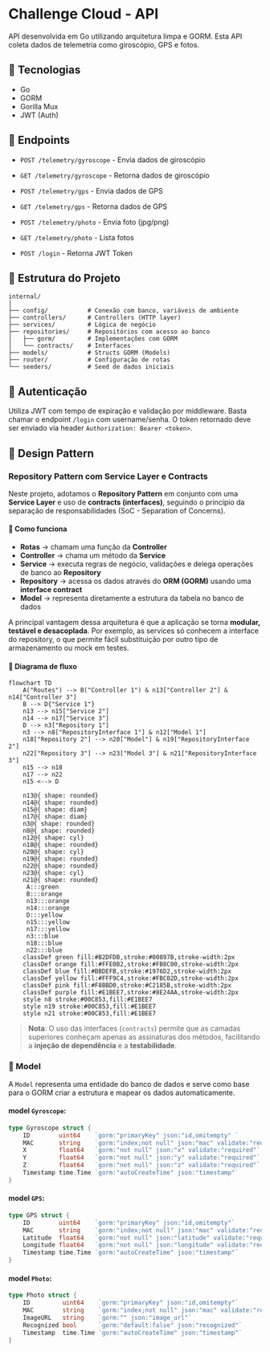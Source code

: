 # Challenge Cloud - API

API desenvolvida em Go utilizando arquitetura limpa e GORM. Esta API coleta dados de telemetria como giroscópio, GPS e fotos.

## 🔧 Tecnologias

- Go
- GORM
- Gorilla Mux
- JWT (Auth)

## 🚀 Endpoints

- `POST /telemetry/gyroscope` - Envia dados de giroscópio
- `GET /telemetry/gyroscope` - Retorna dados de giroscópio

- `POST /telemetry/gps` - Envia dados de GPS
- `GET /telemetry/gps` - Retorna dados de GPS

- `POST /telemetry/photo` - Envia foto (jpg/png)
- `GET /telemetry/photo` - Lista fotos

- `POST /login` - Retorna JWT Token

## 📁 Estrutura do Projeto

```
internal/
│
├── config/           # Conexão com banco, variáveis de ambiente
├── controllers/      # Controllers (HTTP layer)
├── services/         # Lógica de negócio
├── repositories/     # Repositórios com acesso ao banco
│   ├── gorm/         # Implementações com GORM
│   └── contracts/    # Interfaces
├── models/           # Structs GORM (Models)
├── router/           # Configuração de rotas
└── seeders/          # Seed de dados iniciais
```

## 🔐 Autenticação

Utiliza JWT com tempo de expiração e validação por middleware. Basta chamar o endpoint `/login` com username/senha. O token retornado deve ser enviado via header `Authorization: Bearer <token>`.

## 🧠 Design Pattern

### Repository Pattern com Service Layer e Contracts

Neste projeto, adotamos o **Repository Pattern** em conjunto com uma **Service Layer** e uso de **contracts (interfaces)**, seguindo o princípio da separação de responsabilidades (SoC - Separation of Concerns).

#### 🔁 Como funciona

- **Rotas** → chamam uma função da **Controller**
- **Controller** → chama um método da **Service**
- **Service** → executa regras de negócio, validações e delega operações de banco ao **Repository**
- **Repository** → acessa os dados através do **ORM (GORM)** usando uma **interface contract**
- **Model** → representa diretamente a estrutura da tabela no banco de dados

A principal vantagem dessa arquitetura é que a aplicação se torna **modular, testável e desacoplada**. Por exemplo, as services só conhecem a interface do repository, o que permite fácil substituição por outro tipo de armazenamento ou mock em testes.

#### 🧬 Diagrama de fluxo

```mermaid
flowchart TD
    A("Routes") --> B("Controller 1") & n13["Controller 2"] & n14["Controller 3"]
    B --> D{"Service 1"}
    n13 --> n15["Service 2"]
    n14 --> n17["Service 3"]
    D --> n3["Repository 1"]
    n3 --> n8["RepositoryInterface 1"] & n12["Model 1"]
    n18["Repository 2"] --> n20["Model"] & n19["RepositoryInterface 2"]
    n22["Repository 3"] --> n23["Model 3"] & n21["RepositoryInterface 3"]
    n15 --> n18
    n17 --> n22
    n15 <--> D

    n13@{ shape: rounded}
    n14@{ shape: rounded}
    n15@{ shape: diam}
    n17@{ shape: diam}
    n3@{ shape: rounded}
    n8@{ shape: rounded}
    n12@{ shape: cyl}
    n18@{ shape: rounded}
    n20@{ shape: cyl}
    n19@{ shape: rounded}
    n22@{ shape: rounded}
    n23@{ shape: cyl}
    n21@{ shape: rounded}
     A:::green
     B:::orange
     n13:::orange
     n14:::orange
     D:::yellow
     n15:::yellow
     n17:::yellow
     n3:::blue
     n18:::blue
     n22:::blue
    classDef green fill:#B2DFDB,stroke:#00897B,stroke-width:2px
    classDef orange fill:#FFE0B2,stroke:#FB8C00,stroke-width:2px
    classDef blue fill:#BBDEFB,stroke:#1976D2,stroke-width:2px
    classDef yellow fill:#FFF9C4,stroke:#FBC02D,stroke-width:2px
    classDef pink fill:#F8BBD0,stroke:#C2185B,stroke-width:2px
    classDef purple fill:#E1BEE7,stroke:#8E24AA,stroke-width:2px
    style n8 stroke:#00C853,fill:#E1BEE7
    style n19 stroke:#00C853,fill:#E1BEE7
    style n21 stroke:#00C853,fill:#E1BEE7
```

> **Nota**: O uso das interfaces (`contracts`) permite que as camadas superiores conheçam apenas as assinaturas dos métodos, facilitando a **injeção de dependência** e a **testabilidade**.

### 🧱 Model

A `Model` representa uma entidade do banco de dados e serve como base para o GORM criar a estrutura e mapear os dados automaticamente.

 #### model `Gyroscope`:

```go
type Gyroscope struct {
	ID        uint64    `gorm:"primaryKey" json:"id,omitempty" `
	MAC       string    `gorm:"index;not null" json:"mac" validate:"required"`
	X         float64   `gorm:"not null" json:"x" validate:"required"`
	Y         float64   `gorm:"not null" json:"y" validate:"required"`
	Z         float64   `gorm:"not null" json:"z" validate:"required"`
	Timestamp time.Time `gorm:"autoCreateTime" json:"timestamp"`
}
```

 #### model `GPS`:

```go
type GPS struct {
	ID        uint64    `gorm:"primaryKey" json:"id,omitempty"`
	MAC       string    `gorm:"index;not null" json:"mac" validate:"required"`
	Latitude  float64   `gorm:"not null" json:"latitude" validate:"required"`
	Longitude float64   `gorm:"not null" json:"longitude" validate:"required"`
	Timestamp time.Time `gorm:"autoCreateTime" json:"timestamp"`
}
```

 #### model `Photo`:

```go
type Photo struct {
	ID         uint64    `gorm:"primaryKey" json:"id,omitempty"`
	MAC        string    `gorm:"index;not null" json:"mac" validate:"required"`
	ImageURL   string    `gorm:"" json:"image_url"`
	Recognized bool      `gorm:"default:false" json:"recognized"`
	Timestamp  time.Time `gorm:"autoCreateTime" json:"timestamp"`
}
```
